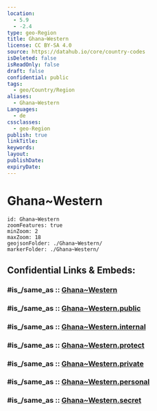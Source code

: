 ```yaml
---
location:
  - 5.9
  - -2.4
type: geo-Region
title: Ghana~Western
license: CC BY-SA 4.0
source: https://datahub.io/core/country-codes
isDeleted: false
isReadOnly: false
draft: false
confidential: public
tags:
  - geo/Country/Region
aliases:
  - Ghana~Western
Languages:
  - de
cssclasses:
  - geo-Region
publish: true
linkTitle:
keywords:
layout:
publishDate:
expiryDate:
---
```


# Ghana~Western

```leaflet
id: Ghana~Western
zoomFeatures: true 
minZoom: 2 
maxZoom: 18
geojsonFolder: ./Ghana~Western/
markerFolder: ./Ghana~Western/
```


## Confidential Links & Embeds: 

### #is_/same_as :: [Ghana~Western](/_Standards/Earth/Continent/Africa/Africa~West/Ghana/Regions~Ghana/Ghana~Western.md) 

### #is_/same_as :: [Ghana~Western.public](/_public/Earth/Continent/Africa/Africa~West/Ghana/Regions~Ghana/Ghana~Western.public.md) 

### #is_/same_as :: [Ghana~Western.internal](/_internal/Earth/Continent/Africa/Africa~West/Ghana/Regions~Ghana/Ghana~Western.internal.md) 

### #is_/same_as :: [Ghana~Western.protect](/_protect/Earth/Continent/Africa/Africa~West/Ghana/Regions~Ghana/Ghana~Western.protect.md) 

### #is_/same_as :: [Ghana~Western.private](/_private/Earth/Continent/Africa/Africa~West/Ghana/Regions~Ghana/Ghana~Western.private.md) 

### #is_/same_as :: [Ghana~Western.personal](/_personal/Earth/Continent/Africa/Africa~West/Ghana/Regions~Ghana/Ghana~Western.personal.md) 

### #is_/same_as :: [Ghana~Western.secret](/_secret/Earth/Continent/Africa/Africa~West/Ghana/Regions~Ghana/Ghana~Western.secret.md)

